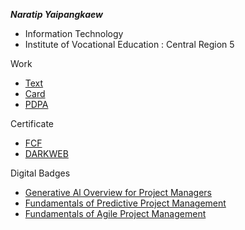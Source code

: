 **_Naratip Yaipangkaew_**
+ Information Technology
+ Institute of Vocational Education :  Central Region 5
  
Work
+ [Text](HelloWorld)
+ [Card](Card)
+ [PDPA](PDPA)
  
Certificate
+ [FCF](FCF)
+ [DARKWEB](DARKWEB)
  
Digital Badges
+ [Generative Al Overview for Project Managers](https://www.credly.com/badges/281d9617-54c8-47cb-b54b-ebad43671af2)
+ [Fundamentals of Predictive Project Management](https://www.credly.com/badges/d459da1b-39e7-4ee2-bfc8-77d1f25526e4)
+ [Fundamentals of Agile Project Management](https://www.credly.com/badges/6a668122-6428-4e7d-a102-00b0f92db498)
